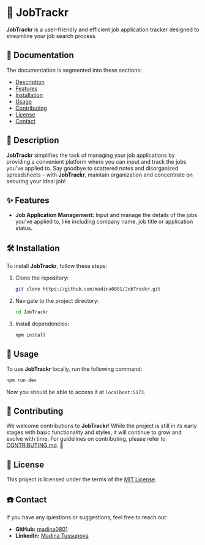 # 💼 JobTrackr

**JobTrackr** is a user-friendly and efficient job application tracker designed to streamline your job search process.

## 📝 Documentation

The documentation is segmented into these sections:

- [Description](#description)
- [Features](#features)
- [Installation](#installation)
- [Usage](#usage)
- [Contributing](#contributing)
- [License](#license)
- [Contact](#contact)

## 👀 Description

**JobTrackr** simplifies the task of managing your job applications by providing a convenient platform where you can input and track the jobs you've applied to. Say goodbye to scattered notes and disorganized spreadsheets – with **JobTrackr**, maintain organization and concentrate on securing your ideal job!

## ✨ Features

- **Job Application Management:** Input and manage the details of the jobs you've applied to, like including company name, job title or application status.

## 🛠️ Installation

To install **JobTrackr**, follow these steps:

1. Clone the repository:

    ```bash
    git clone https://github.com/madina0801/JobTrackr.git
    ```

2. Navigate to the project directory:

    ```bash
    cd JobTrackr
    ```

3. Install dependencies:

    ```bash
    npm install
    ```

## 🚀 Usage

To use **JobTrackr** locally, run the following command:

```bash
npm run dev
````

Now you should be able to access it at `localhost:5173`.

## 🤝 Contributing

We welcome contributions to **JobTrackr**! While the project is still in its early stages with basic functionality and styles, it will continue to grow and evolve with time. For guidelines on contributing, please refer to [CONTRIBUTING.md](CONTRIBUTING.md). 🤗

## 📄 License

This project is licensed under the terms of the [MIT License](LICENSE).

## ☎️ Contact

If you have any questions or suggestions, feel free to reach out:

- **GitHub:** [madina0801](https://github.com/madina0801)
- **LinkedIn:** [Madina Tussupova](https://www.linkedin.com/in/madina-tussupova)
